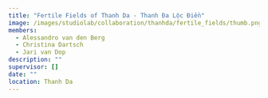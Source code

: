 ```yaml
---
title: "Fertile Fields of Thanh Da - Thanh Đa Lộc Điền"
image: /images/studiolab/collaboration/thanhda/fertile_fields/thumb.png
members:
  - Alessandro van den Berg
  - Christina Dartsch
  - Jari van Dop
description: ""
supervisor: []
date: ""
location: Thanh Da
---
```

